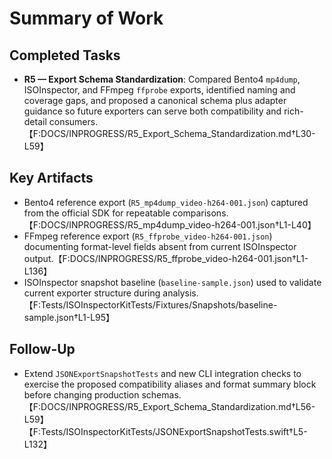 # Summary of Work

## Completed Tasks
- **R5 — Export Schema Standardization**: Compared Bento4 `mp4dump`, ISOInspector, and FFmpeg `ffprobe` exports, identified naming and coverage gaps, and proposed a canonical schema plus adapter guidance so future exporters can serve both compatibility and rich-detail consumers.【F:DOCS/INPROGRESS/R5_Export_Schema_Standardization.md†L30-L59】

## Key Artifacts
- Bento4 reference export (`R5_mp4dump_video-h264-001.json`) captured from the official SDK for repeatable comparisons.【F:DOCS/INPROGRESS/R5_mp4dump_video-h264-001.json†L1-L40】
- FFmpeg reference export (`R5_ffprobe_video-h264-001.json`) documenting format-level fields absent from current ISOInspector output.【F:DOCS/INPROGRESS/R5_ffprobe_video-h264-001.json†L1-L136】
- ISOInspector snapshot baseline (`baseline-sample.json`) used to validate current exporter structure during analysis.【F:Tests/ISOInspectorKitTests/Fixtures/Snapshots/baseline-sample.json†L1-L95】

## Follow-Up
- Extend `JSONExportSnapshotTests` and new CLI integration checks to exercise the proposed compatibility aliases and format summary block before changing production schemas.【F:DOCS/INPROGRESS/R5_Export_Schema_Standardization.md†L56-L59】【F:Tests/ISOInspectorKitTests/JSONExportSnapshotTests.swift†L5-L132】
